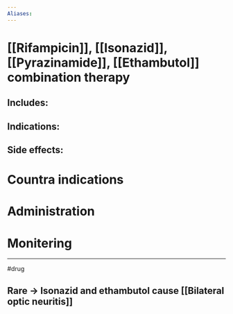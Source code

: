 ```yaml
---
Aliases:
---
```

# [[Rifampicin]], [[Isonazid]], [[Pyrazinamide]], [[Ethambutol]] combination therapy
## Includes:
## Indications:
## Side effects:
# Countra indications
# Administration 
# Monitering 

---
#drug 

## Rare -> Isonazid and ethambutol cause [[Bilateral optic neuritis]]